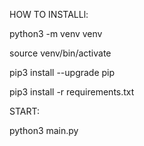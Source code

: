 HOW TO INSTALLl:


python3 -m venv venv

source venv/bin/activate

pip3 install --upgrade pip

pip3 install -r requirements.txt


START:


python3 main.py
